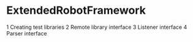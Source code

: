 # ExtendedRobotFramework
1   Creating test libraries
2   Remote library interface
3   Listener interface
4   Parser interface
